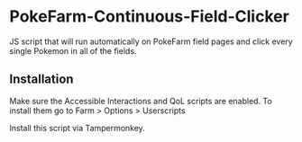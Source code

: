 # PokeFarm-Continuous-Field-Clicker
JS script that will run automatically on PokeFarm field pages and click every single Pokemon in all of the fields.

## Installation
Make sure the Accessible Interactions and QoL scripts are enabled. To install them go to Farm > Options > Userscripts

Install this script via Tampermonkey.
